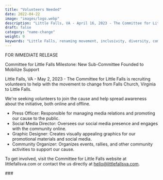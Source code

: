 ```yaml
---
title: "Volunteers Needed"
date: 2022-04-22
image: "images/logo.webp"
description: "Little Falls, VA - April 16, 2023 - The Committee for Little Falls is proud to announce the formation of a new sub-committee, focused on recruiting volunteers, maintaining the website, and drafting press releases to drive support for the proposed name change from Falls Church, Virginia to Little Falls."
draft: false
category: "name-change"
weight: 9
keywords: "Little Falls, renaming movement, inclusivity, diversity, community, Falls Church, Virginia, Falls Church VA, Little Falls VA, Falls Church name change, rename Falls Church, volunteers, website, press releases, name change, Falls Church, Little Falls, community"
---
```



FOR IMMEDIATE RELEASE

Committee for Little Falls Milestone: New Sub-Committee Founded to Mobilize Support

Little Falls, VA - May 2, 2023 - The Committee for Little Falls is recruiting volunteers to help with the movement to change from Falls Church, Virginia to Little Falls.

We're seeking volunteers to join the cause and help spread awareness about the initiative, both online and offline. 

+ Press Officer: Responsible for managing media relations and promoting our cause to the public. 
+ Social Media Director: Oversees our social media presence and engages with the community online.
+ Graphic Designer: Creates visually appealing graphics for our promotional materials and social media. 
+ Community Organizer: Organizes events, rallies, and other community activities to support our cause. 

To get involved, visit the Committee for Little Falls website at littlefallsva.com or contact the us directly at hello@littlefallsva.com.

\#\#\#